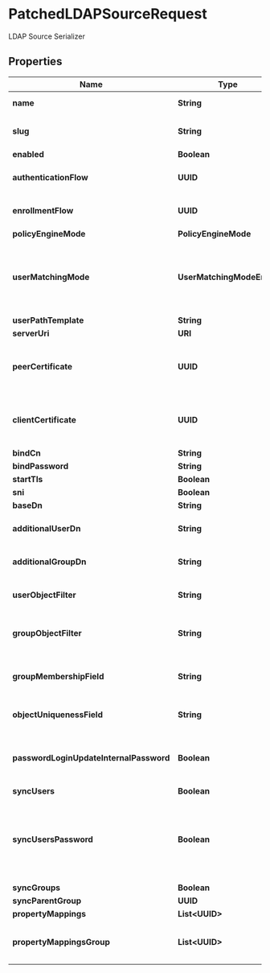 

# PatchedLDAPSourceRequest

LDAP Source Serializer

## Properties

| Name | Type | Description | Notes |
|------------ | ------------- | ------------- | -------------|
|**name** | **String** | Source&#39;s display Name. |  [optional] |
|**slug** | **String** | Internal source name, used in URLs. |  [optional] |
|**enabled** | **Boolean** |  |  [optional] |
|**authenticationFlow** | **UUID** | Flow to use when authenticating existing users. |  [optional] |
|**enrollmentFlow** | **UUID** | Flow to use when enrolling new users. |  [optional] |
|**policyEngineMode** | **PolicyEngineMode** |  |  [optional] |
|**userMatchingMode** | **UserMatchingModeEnum** | How the source determines if an existing user should be authenticated or a new user enrolled. |  [optional] |
|**userPathTemplate** | **String** |  |  [optional] |
|**serverUri** | **URI** |  |  [optional] |
|**peerCertificate** | **UUID** | Optionally verify the LDAP Server&#39;s Certificate against the CA Chain in this keypair. |  [optional] |
|**clientCertificate** | **UUID** | Client certificate to authenticate against the LDAP Server&#39;s Certificate. |  [optional] |
|**bindCn** | **String** |  |  [optional] |
|**bindPassword** | **String** |  |  [optional] |
|**startTls** | **Boolean** |  |  [optional] |
|**sni** | **Boolean** |  |  [optional] |
|**baseDn** | **String** |  |  [optional] |
|**additionalUserDn** | **String** | Prepended to Base DN for User-queries. |  [optional] |
|**additionalGroupDn** | **String** | Prepended to Base DN for Group-queries. |  [optional] |
|**userObjectFilter** | **String** | Consider Objects matching this filter to be Users. |  [optional] |
|**groupObjectFilter** | **String** | Consider Objects matching this filter to be Groups. |  [optional] |
|**groupMembershipField** | **String** | Field which contains members of a group. |  [optional] |
|**objectUniquenessField** | **String** | Field which contains a unique Identifier. |  [optional] |
|**passwordLoginUpdateInternalPassword** | **Boolean** | Update internal authentik password when login succeeds with LDAP |  [optional] |
|**syncUsers** | **Boolean** |  |  [optional] |
|**syncUsersPassword** | **Boolean** | When a user changes their password, sync it back to LDAP. This can only be enabled on a single LDAP source. |  [optional] |
|**syncGroups** | **Boolean** |  |  [optional] |
|**syncParentGroup** | **UUID** |  |  [optional] |
|**propertyMappings** | **List&lt;UUID&gt;** |  |  [optional] |
|**propertyMappingsGroup** | **List&lt;UUID&gt;** | Property mappings used for group creation/updating. |  [optional] |



